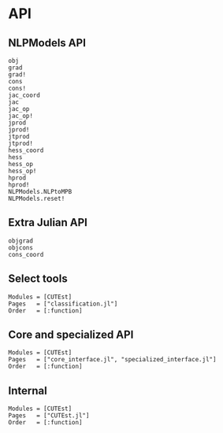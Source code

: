# API

## NLPModels API

```@docs
obj
grad
grad!
cons
cons!
jac_coord
jac
jac_op
jac_op!
jprod
jprod!
jtprod
jtprod!
hess_coord
hess
hess_op
hess_op!
hprod
hprod!
NLPModels.NLPtoMPB
NLPModels.reset!
```

## Extra Julian API

```@docs
objgrad
objcons
cons_coord
```

## Select tools

```@autodocs
Modules = [CUTEst]
Pages   = ["classification.jl"]
Order   = [:function]
```

## Core and specialized API

```@autodocs
Modules = [CUTEst]
Pages   = ["core_interface.jl", "specialized_interface.jl"]
Order   = [:function]
```

## Internal

```@autodocs
Modules = [CUTEst]
Pages   = ["CUTEst.jl"]
Order   = [:function]
```
